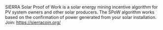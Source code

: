 SIERRA Solar Proof of Work is a solar energy mining incentive algorithm for PV system owners and other solar producers.
The SPoW algorithm works based on the confirmation of power generated from your solar installation.
Join: https://sierracoin.org/

